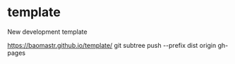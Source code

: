 # template
New development template

https://baomastr.github.io/template/ git subtree push --prefix dist origin gh-pages
